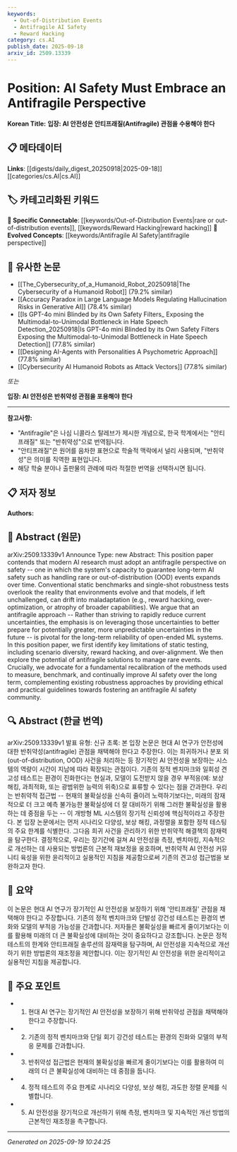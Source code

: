 ```yaml
---
keywords:
  - Out-of-Distribution Events
  - Antifragile AI Safety
  - Reward Hacking
category: cs.AI
publish_date: 2025-09-18
arxiv_id: 2509.13339
---
```


<!-- KEYWORD_LINKING_METADATA:
{
  "processed_timestamp": "2025-09-22 22:15:48.686351",
  "vocabulary_version": "1.0",
  "selected_keywords": [
    "Out-of-Distribution Events",
    "Antifragile AI Safety",
    "Reward Hacking"
  ],
  "rejected_keywords": [
    "Over-Optimization",
    "AI Safety Guidelines"
  ],
  "similarity_scores": {
    "Out-of-Distribution Events": 0.88,
    "Antifragile AI Safety": 0.9,
    "Reward Hacking": 0.85
  },
  "extraction_method": "AI_prompt_based",
  "budget_applied": true
}
-->


# Position: AI Safety Must Embrace an Antifragile Perspective

**Korean Title:** **입장: AI 안전성은 안티프래질(Antifragile) 관점을 수용해야 한다**

## 📋 메타데이터

**Links**: [[digests/daily_digest_20250918|2025-09-18]]   [[categories/cs.AI|cs.AI]]

## 🏷️ 카테고리화된 키워드
**🔗 Specific Connectable**: [[keywords/Out-of-Distribution Events|rare or out-of-distribution events]], [[keywords/Reward Hacking|reward hacking]]
**🚀 Evolved Concepts**: [[keywords/Antifragile AI Safety|antifragile perspective]]

## 🔗 유사한 논문
- [[The_Cybersecurity_of_a_Humanoid_Robot_20250918|The Cybersecurity of a Humanoid Robot]] (79.2% similar)
- [[Accuracy Paradox in Large Language Models Regulating Hallucination Risks in Generative AI]] (78.4% similar)
- [[Is GPT-4o mini Blinded by its Own Safety Filters_ Exposing the Multimodal-to-Unimodal Bottleneck in Hate Speech Detection_20250918|Is GPT-4o mini Blinded by its Own Safety Filters Exposing the Multimodal-to-Unimodal Bottleneck in Hate Speech Detection]] (77.8% similar)
- [[Designing AI-Agents with Personalities A Psychometric Approach]] (77.8% similar)
- [[Cybersecurity AI Humanoid Robots as Attack Vectors]] (77.8% similar)

*또는*

**입장: AI 안전성은 반취약성 관점을 포용해야 한다**

---

**참고사항:**
- "Antifragile"은 나심 니콜라스 탈레브가 제시한 개념으로, 한국 학계에서는 "안티프래질" 또는 "반취약성"으로 번역됩니다.
- "안티프래질"은 원어를 음차한 표현으로 학술적 맥락에서 널리 사용되며, "반취약성"은 의미를 직역한 표현입니다.
- 해당 학술 분야나 출판물의 관례에 따라 적절한 번역을 선택하시면 됩니다.

## 📋 저자 정보

**Authors:** 

## 📄 Abstract (원문)

arXiv:2509.13339v1 Announce Type: new 
Abstract: This position paper contends that modern AI research must adopt an antifragile perspective on safety -- one in which the system's capacity to guarantee long-term AI safety such as handling rare or out-of-distribution (OOD) events expands over time. Conventional static benchmarks and single-shot robustness tests overlook the reality that environments evolve and that models, if left unchallenged, can drift into maladaptation (e.g., reward hacking, over-optimization, or atrophy of broader capabilities). We argue that an antifragile approach -- Rather than striving to rapidly reduce current uncertainties, the emphasis is on leveraging those uncertainties to better prepare for potentially greater, more unpredictable uncertainties in the future -- is pivotal for the long-term reliability of open-ended ML systems. In this position paper, we first identify key limitations of static testing, including scenario diversity, reward hacking, and over-alignment. We then explore the potential of antifragile solutions to manage rare events. Crucially, we advocate for a fundamental recalibration of the methods used to measure, benchmark, and continually improve AI safety over the long term, complementing existing robustness approaches by providing ethical and practical guidelines towards fostering an antifragile AI safety community.

## 🔍 Abstract (한글 번역)

arXiv:2509.13339v1 발표 유형: 신규
초록: 본 입장 논문은 현대 AI 연구가 안전성에 대한 반취약성(antifragile) 관점을 채택해야 한다고 주장한다. 이는 희귀하거나 분포 외(out-of-distribution, OOD) 사건을 처리하는 등 장기적인 AI 안전성을 보장하는 시스템의 역량이 시간이 지남에 따라 확장되는 관점이다. 기존의 정적 벤치마크와 일회성 견고성 테스트는 환경이 진화한다는 현실과, 모델이 도전받지 않을 경우 부적응(예: 보상 해킹, 과최적화, 또는 광범위한 능력의 위축)으로 표류할 수 있다는 점을 간과한다. 우리는 반취약적 접근법 -- 현재의 불확실성을 신속히 줄이려 노력하기보다는, 미래의 잠재적으로 더 크고 예측 불가능한 불확실성에 더 잘 대비하기 위해 그러한 불확실성을 활용하는 데 중점을 두는 -- 이 개방형 ML 시스템의 장기적 신뢰성에 핵심적이라고 주장한다. 본 입장 논문에서는 먼저 시나리오 다양성, 보상 해킹, 과정렬을 포함한 정적 테스팅의 주요 한계를 식별한다. 그다음 희귀 사건을 관리하기 위한 반취약적 해결책의 잠재력을 탐구한다. 결정적으로, 우리는 장기간에 걸쳐 AI 안전성을 측정, 벤치마킹, 지속적으로 개선하는 데 사용되는 방법론의 근본적 재보정을 옹호하며, 반취약적 AI 안전성 커뮤니티 육성을 위한 윤리적이고 실용적인 지침을 제공함으로써 기존의 견고성 접근법을 보완하고자 한다.

## 📝 요약

이 논문은 현대 AI 연구가 장기적인 AI 안전성을 보장하기 위해 '안티프래질' 관점을 채택해야 한다고 주장합니다. 기존의 정적 벤치마크와 단발성 강건성 테스트는 환경의 변화와 모델의 부적응 가능성을 간과합니다. 저자들은 불확실성을 빠르게 줄이기보다는 이를 활용해 미래의 더 큰 불확실성에 대비하는 것이 중요하다고 강조합니다. 논문은 정적 테스트의 한계와 안티프래질 솔루션의 잠재력을 탐구하며, AI 안전성을 지속적으로 개선하기 위한 방법론의 재조정을 제안합니다. 이는 장기적인 AI 안전성을 위한 윤리적이고 실용적인 지침을 제공합니다.

## 🎯 주요 포인트

- 1. 현대 AI 연구는 장기적인 AI 안전성을 보장하기 위해 반취약성 관점을 채택해야 한다고 주장합니다.

- 2. 기존의 정적 벤치마크와 단일 회기 강건성 테스트는 환경의 진화와 모델의 부적응 문제를 간과합니다.

- 3. 반취약성 접근법은 현재의 불확실성을 빠르게 줄이기보다는 이를 활용하여 미래의 더 큰 불확실성에 대비하는 데 중점을 둡니다.

- 4. 정적 테스트의 주요 한계로 시나리오 다양성, 보상 해킹, 과도한 정렬 문제를 식별합니다.

- 5. AI 안전성을 장기적으로 개선하기 위해 측정, 벤치마크 및 지속적인 개선 방법의 근본적인 재조정을 촉구합니다.

---

*Generated on 2025-09-19 10:24:25*